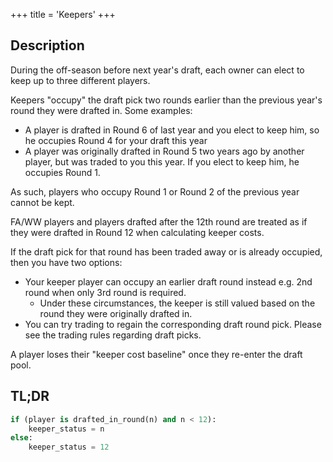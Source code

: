 +++
title = 'Keepers'
+++

## Description

During the off-season before next year's draft, each owner can elect to keep 
up to three different players.

Keepers "occupy" the draft pick two rounds earlier than the previous year's
round they were drafted in. Some examples:

- A player is drafted in Round 6 of last year and you elect to keep him, so 
  he occupies Round 4 for your draft this year
- A player was originally drafted in Round 5 two years ago by another player, 
  but was traded to you this year. If you elect to keep him, he occupies Round 1.

As such, players who occupy Round 1 or Round 2 of the previous year cannot be kept.

FA/WW players and players drafted after the 12th round are treated as if they
were drafted in Round 12 when calculating keeper costs.

If the draft pick for that round has been traded away or is already occupied, then you have two options:

- Your keeper player can occupy an earlier draft round instead e.g. 2nd round
  when only 3rd round is required.
  - Under these circumstances, the keeper is still valued based on the round
    they were originally drafted in.
- You can try trading to regain the corresponding draft round pick. Please see
  the trading rules regarding draft picks.

A player loses their "keeper cost baseline" once they re-enter the draft pool.

## TL;DR

```python
if (player is drafted_in_round(n) and n < 12):
    keeper_status = n
else:
    keeper_status = 12
```
